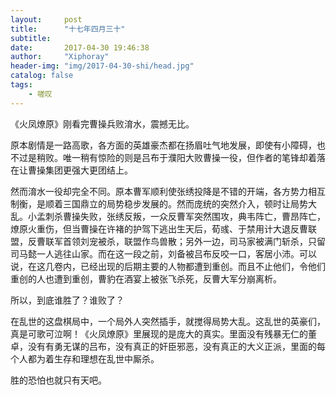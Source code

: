 ```yaml
---
layout:     post
title:      "十七年四月三十"
subtitle:   
date:       2017-04-30 19:46:38
author:     "Xiphoray"
header-img: "img/2017-04-30-shi/head.jpg"
catalog: false
tags:     
    - 嗟叹
---
```


《火凤燎原》刚看完曹操兵败淯水，震撼无比。

原本剧情是一路高歌，各方面的英雄豪杰都在扬眉吐气地发展，即使有小障碍，也不过是稍败。唯一稍有惊险的则是吕布于濮阳大败曹操一役，但作者的笔锋却着落在让曹操集团更强大更团结上。

然而淯水一役却完全不同。原本曹军顺利使张绣投降是不错的开端，各方势力相互制衡，是顺着三国鼎立的局势稳步发展的。然而庞统的突然介入，顿时让局势大乱。小孟刺杀曹操失败，张绣反叛，一众反曹军突然围攻，典韦阵亡，曹昂阵亡，燎原火重伤，但当曹操在许褚的护驾下逃出生天后，荀彧、于禁用计大退反曹联盟，反曹联军首领刘宠被杀，联盟作鸟兽散；另外一边，司马家被满门斩杀，只留司马懿一人逃往山家。而在这一段之前，刘备被吕布反咬一口，客居小沛。可以说，在这几卷内，已经出现的后期主要的人物都遭到重创。而且不止他们，令他们重创的人也遭到重创，曹豹在酒宴上被张飞杀死，反曹大军分崩离析。

所以，到底谁胜了？谁败了？

在乱世的这盘棋局中，一个局外人突然插手，就搅得局势大乱。这乱世的英豪们，真是可歌可泣啊！《火凤燎原》里展现的是庞大的真实。里面没有残暴无仁的董卓，没有有勇无谋的吕布，没有真正的奸臣邪恶，没有真正的大义正派，里面的每个人都为着生存和理想在乱世中厮杀。

胜的恐怕也就只有天吧。

